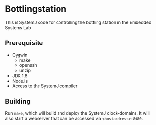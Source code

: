 # Bottlingstation

This is SystemJ code for controlling the bottling station in the Embedded Systems Lab

## Prerequisite
* Cygwin
    * make
    * openssh
    * unzip
* JDK 1.8
* Node.js
* Access to the SystemJ compiler

## Building
Run `make`, which will build and deploy the SystemJ clock-domains. It will also start a webserver that can be accessed via `<hostaddress>:8080`.

